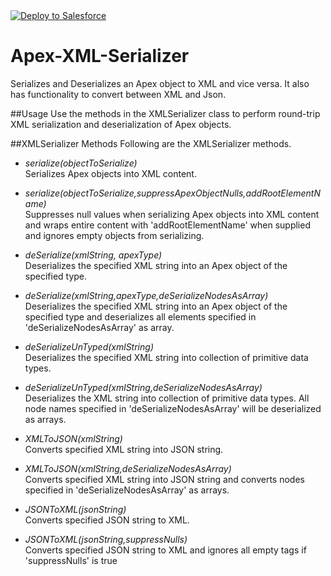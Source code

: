 <a href="https://githubsfdeploy.herokuapp.com?owner=skolakan&repo=Apex-XML-Serializer">
  <img alt="Deploy to Salesforce"
       src="https://raw.githubusercontent.com/afawcett/githubsfdeploy/master/src/main/webapp/resources/img/deploy.png">
</a>

# Apex-XML-Serializer
Serializes and Deserializes an Apex object to XML and vice versa. It also has functionality to convert between XML and Json.

##Usage
Use the methods in the XMLSerializer class to perform round-trip XML serialization and deserialization of Apex objects.

##XMLSerializer Methods
Following are the XMLSerializer methods. 

 - _serialize(objectToSerialize)_  
	    Serializes Apex objects into XML content.
	 
 - _serialize(objectToSerialize,suppressApexObjectNulls,addRootElementName)_  
	    Suppresses null values when serializing Apex objects into XML content and wraps entire content with 'addRootElementName' when supplied and ignores empty objects from serializing.
		   
 - _deSerialize(xmlString, apexType)_  
	    Deserializes the specified XML string into an Apex object of the specified type.
      
 - _deSerialize(xmlString,apexType,deSerializeNodesAsArray)_  
            Deserializes the specified XML string into an Apex object of the specified type and deserializes all elements specified in 'deSerializeNodesAsArray' as array.
       
 - _deSerializeUnTyped(xmlString)_  
	    Deserializes the specified XML string into collection of primitive data types.

 - _deSerializeUnTyped(xmlString,deSerializeNodesAsArray)_  
	    Deserializes the XML string into collection of primitive data types. All node names specified in 'deSerializeNodesAsArray' will be deserialized as arrays.
 
 - _XMLToJSON(xmlString)_  
	    Converts specified XML string into JSON string.
		
 - _XMLToJSON(xmlString,deSerializeNodesAsArray)_  
	    Converts specified XML string into JSON string and converts nodes specified in 'deSerializeNodesAsArray' as arrays.
 
 - _JSONToXML(jsonString)_  
	    Converts specified JSON string to XML.
		
  - _JSONToXML(jsonString,suppressNulls)_  
	    Converts specified JSON string to XML and ignores all empty tags if 'suppressNulls' is true